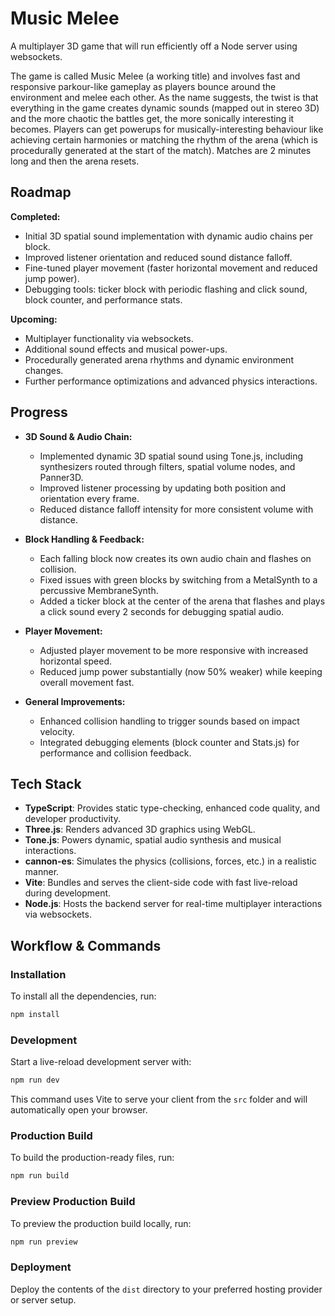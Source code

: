 # Music Melee

A multiplayer 3D game that will run efficiently off a Node server using websockets.

The game is called Music Melee (a working title) and involves fast and responsive parkour-like gameplay as players bounce around the environment and melee each other. As the name suggests, the twist is that everything in the game creates dynamic sounds (mapped out in stereo 3D) and the more chaotic the battles get, the more sonically interesting it becomes. Players can get powerups for musically-interesting behaviour like achieving certain harmonies or matching the rhythm of the arena (which is procedurally generated at the start of the match). Matches are 2 minutes long and then the arena resets.

## Roadmap

**Completed:**
- Initial 3D spatial sound implementation with dynamic audio chains per block.
- Improved listener orientation and reduced sound distance falloff.
- Fine-tuned player movement (faster horizontal movement and reduced jump power).
- Debugging tools: ticker block with periodic flashing and click sound, block counter, and performance stats.

**Upcoming:**
- Multiplayer functionality via websockets.
- Additional sound effects and musical power-ups.
- Procedurally generated arena rhythms and dynamic environment changes.
- Further performance optimizations and advanced physics interactions.

## Progress

- **3D Sound & Audio Chain:**  
  - Implemented dynamic 3D spatial sound using Tone.js, including synthesizers routed through filters, spatial volume nodes, and Panner3D.
  - Improved listener processing by updating both position and orientation every frame.
  - Reduced distance falloff intensity for more consistent volume with distance.

- **Block Handling & Feedback:**  
  - Each falling block now creates its own audio chain and flashes on collision.
  - Fixed issues with green blocks by switching from a MetalSynth to a percussive MembraneSynth.
  - Added a ticker block at the center of the arena that flashes and plays a click sound every 2 seconds for debugging spatial audio.

- **Player Movement:**  
  - Adjusted player movement to be more responsive with increased horizontal speed.
  - Reduced jump power substantially (now 50% weaker) while keeping overall movement fast.

- **General Improvements:**  
  - Enhanced collision handling to trigger sounds based on impact velocity.
  - Integrated debugging elements (block counter and Stats.js) for performance and collision feedback.

## Tech Stack

- **TypeScript**: Provides static type-checking, enhanced code quality, and developer productivity.
- **Three.js**: Renders advanced 3D graphics using WebGL.
- **Tone.js**: Powers dynamic, spatial audio synthesis and musical interactions.
- **cannon-es**: Simulates the physics (collisions, forces, etc.) in a realistic manner.
- **Vite**: Bundles and serves the client-side code with fast live-reload during development.
- **Node.js**: Hosts the backend server for real-time multiplayer interactions via websockets.

## Workflow & Commands

### Installation

To install all the dependencies, run:

```bash
npm install
```

### Development

Start a live-reload development server with:

```bash
npm run dev
```

This command uses Vite to serve your client from the `src` folder and will automatically open your browser.

### Production Build

To build the production-ready files, run:

```bash
npm run build
```

### Preview Production Build

To preview the production build locally, run:

```bash
npm run preview
```

### Deployment

Deploy the contents of the `dist` directory to your preferred hosting provider or server setup.


